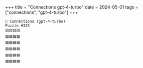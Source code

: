 +++
title = "Connections gpt-4-turbo"
date = 2024-05-01
tags = ["connections", "gpt-4-turbo"]
+++

```text
🤖 Connections (gpt-4-turbo) 
Puzzle #325
🟨🟨🟨🟨
🟩🟩🟩🟩
🟪🟪🟦🟦
🟪🟦🟦🟦
🟪🟪🟦🟦
🟪🟪🟦🟦
```
